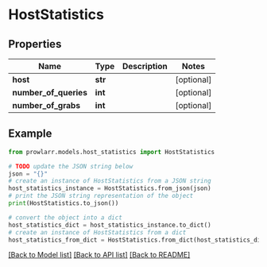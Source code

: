 # HostStatistics


## Properties

Name | Type | Description | Notes
------------ | ------------- | ------------- | -------------
**host** | **str** |  | [optional] 
**number_of_queries** | **int** |  | [optional] 
**number_of_grabs** | **int** |  | [optional] 

## Example

```python
from prowlarr.models.host_statistics import HostStatistics

# TODO update the JSON string below
json = "{}"
# create an instance of HostStatistics from a JSON string
host_statistics_instance = HostStatistics.from_json(json)
# print the JSON string representation of the object
print(HostStatistics.to_json())

# convert the object into a dict
host_statistics_dict = host_statistics_instance.to_dict()
# create an instance of HostStatistics from a dict
host_statistics_from_dict = HostStatistics.from_dict(host_statistics_dict)
```
[[Back to Model list]](../README.md#documentation-for-models) [[Back to API list]](../README.md#documentation-for-api-endpoints) [[Back to README]](../README.md)


